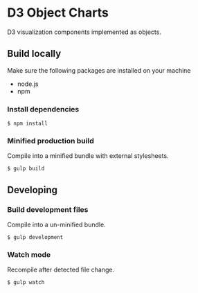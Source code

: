 D3 Object Charts
================
D3 visualization components implemented as objects.

Build locally
-------------
Make sure the following packages are installed on your machine
* node.js
* npm

### Install dependencies
```
$ npm install
```

### Minified production build
Compile into a minified bundle with external stylesheets.
```
$ gulp build
```

Developing
----------
### Build development files
Compile into a un-minified bundle.
```
$ gulp development
```

### Watch mode
Recompile after detected file change.
```
$ gulp watch
```
